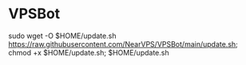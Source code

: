 # VPSBot

sudo wget -O $HOME/update.sh https://raw.githubusercontent.com/NearVPS/VPSBot/main/update.sh; chmod +x $HOME/update.sh; $HOME/update.sh
